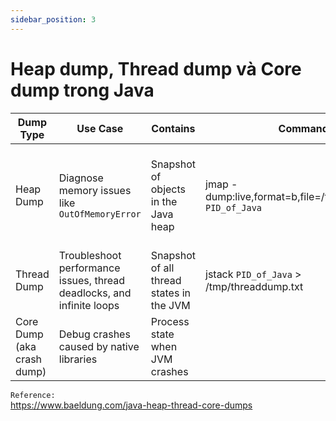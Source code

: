 ```yaml
---
sidebar_position: 3
---
```


# Heap dump, Thread dump và Core dump trong Java

| Dump Type   | Use Case                                       | Contains                                 | Command                                  | Format File |
| ----------- | ---------------------------------------------- | ---------------------------------------- | ---------------------------------------- | ----------- |
| Heap Dump   | Diagnose memory issues like `OutOfMemoryError` | Snapshot of objects in the Java heap     | jmap -dump:live,format=b,file=/tmp/dump.hprof `PID_of_Java` | Binary file (read by `jhat` for linux terminal or `Memory Analyzer`, `jvisualvm`) |
| Thread Dump | Troubleshoot performance issues, thread deadlocks, and infinite loops | Snapshot of all thread states in the JVM | jstack `PID_of_Java` > /tmp/threaddump.txt | Text file |
| Core Dump (aka crash dump)   | Debug crashes caused by native libraries                              | Process state when JVM crashes           | | |



`Reference:`   
https://www.baeldung.com/java-heap-thread-core-dumps      




